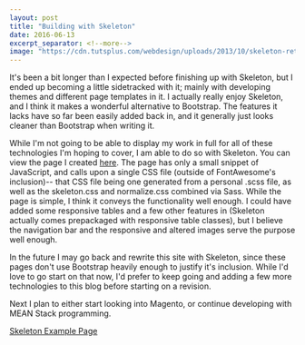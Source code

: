 ```yaml
---
layout: post
title: "Building with Skeleton"
date: 2016-06-13
excerpt_separator: <!--more-->
image: "https://cdn.tutsplus.com/webdesign/uploads/2013/10/skeleton-retina.png"
---
```


It's been a bit longer than I expected before finishing up with Skeleton, but I ended up becoming a little sidetracked with it; mainly with developing themes and different page templates in it. I actually really enjoy Skeleton, and I think it makes a wonderful alternative to Bootstrap. The features it lacks have so far been easily added back in, and it generally just looks cleaner than Bootstrap when writing it.<!--more-->


While I'm not going to be able to display my work in full for all of these technologies I'm hoping to cover, I am able to do so with Skeleton. You can view the page I created <a href="http://jpkilburn.github.io/skeleton" target="blank">here</a>. The page has only a small snippet of JavaScript, and calls upon a single CSS file (outside of FontAwesome's inclusion)-- that CSS file being one generated from a personal .scss file, as well as the skeleton.css and normalize.css combined via Sass. While the page is simple, I think it conveys the functionality well enough. I could have added some responsive tables and a few other features in (Skeleton actually comes prepackaged with responsive table classes), but I believe the navigation bar and the responsive and altered images serve the purpose well enough.


In the future I may go back and rewrite this site with Skeleton, since these pages don't use Bootstrap heavily enough to justify it's inclusion. While I'd love to go start on that now, I'd prefer to keep going and adding a few more technologies to this blog before starting on a revision.


Next I plan to either start looking into Magento, or continue developing with MEAN Stack programming.


<a href="http://jpkilburn.github.io/skeleton" target="blank" class="btn btn-primary btn-block btn-lg">Skeleton Example Page</a>